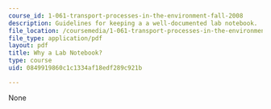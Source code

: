 ```yaml
---
course_id: 1-061-transport-processes-in-the-environment-fall-2008
description: Guidelines for keeping a a well-documented lab notebook.
file_location: /coursemedia/1-061-transport-processes-in-the-environment-fall-2008/0849919860c1c1334af18edf289c921b_why_alabnotebook.pdf
file_type: application/pdf
layout: pdf
title: Why a Lab Notebook?
type: course
uid: 0849919860c1c1334af18edf289c921b

---
```

None